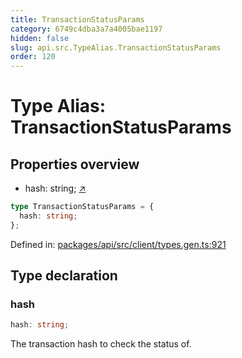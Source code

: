```yaml
---
title: TransactionStatusParams
category: 6749c4dba3a7a4005bae1197
hidden: false
slug: api.src.TypeAlias.TransactionStatusParams
order: 120
---
```


# Type Alias: TransactionStatusParams

## Properties overview

- hash:  string; [↗](#hash)

```ts
type TransactionStatusParams = {
  hash: string;
};
```

Defined in: [packages/api/src/client/types.gen.ts:921](https://github.com/zkcloudworker/minatokens-lib/blob/main/packages/api/src/client/types.gen.ts#L921)

## Type declaration

### hash

```ts
hash: string;
```

The transaction hash to check the status of.
